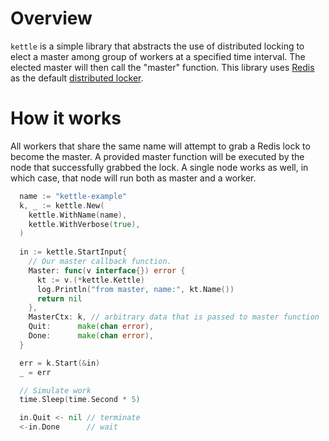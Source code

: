# Overview
`kettle` is a simple library that abstracts the use of distributed locking to elect a master among group of workers at a specified time interval. The elected master will then call the "master" function. This library uses [Redis](https://redis.io/) as the default [distributed locker](https://redis.io/topics/distlock).

# How it works
All workers that share the same name will attempt to grab a Redis lock to become the master. A provided master function will be executed by the node that successfully grabbed the lock. A single node works as well, in which case, that node will run both as master and a worker.

```go
  name := "kettle-example"
  k, _ := kettle.New(
    kettle.WithName(name),
    kettle.WithVerbose(true),
  )
  
  in := kettle.StartInput{
    // Our master callback function.
    Master: func(v interface{}) error {
      kt := v.(*kettle.Kettle)
      log.Println("from master, name:", kt.Name())
      return nil
    },
    MasterCtx: k, // arbitrary data that is passed to master function
    Quit:      make(chan error),
    Done:      make(chan error),
  }

  err = k.Start(&in)
  _ = err

  // Simulate work
  time.Sleep(time.Second * 5)

  in.Quit <- nil // terminate
  <-in.Done      // wait
```
